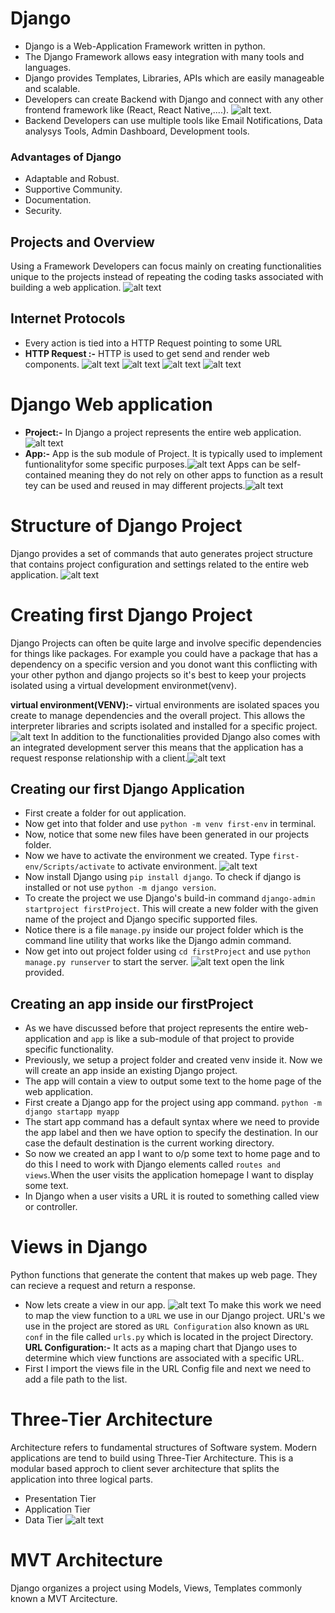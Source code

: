# Django

- Django is a Web-Application Framework written in python.
- The Django Framework allows easy integration with many tools and languages.
- Django provides Templates, Libraries, APIs which are easily manageable and scalable.
- Developers can create Backend with Django and connect with any other frontend framework like (React, React Native,....). ![alt text](image-1.png).
- Backend Developers can use multiple tools like Email Notifications, Data analysys Tools, Admin Dashboard, Development tools.

### Advantages of Django

- Adaptable and Robust.
- Supportive Community.
- Documentation.
- Security.

## Projects and Overview

Using a Framework Developers can focus mainly on creating functionalities unique to the projects instead of repeating the coding tasks associated with building a web application.
![alt text](image.png)

## Internet Protocols

- Every action is tied into a HTTP Request pointing to some URL
- **HTTP Request :-** HTTP is used to get send and render web components.
  ![alt text](image-2.png)
  ![alt text](image-4.png)
  ![alt text](image-6.png)
  ![alt text](image-3.png)

# Django Web application

- **Project:-** In Django a project represents the entire web application.![alt text](image-7.png)
- **App:-** App is the sub module of Project. It is typically used to implement funtionalityfor some specific purposes.![alt text](image-8.png) Apps can be self-contained meaning they do not rely on other apps to function as a result tey can be used and reused in may different projects.![alt text](image-9.png)

# Structure of Django Project

Django provides a set of commands that auto generates project structure that contains project configuration and settings related to the entire web application.
![alt text](image-10.png)

# Creating first Django Project

Django Projects can often be quite large and involve specific dependencies for things like packages. For example you could have a package that has a dependency on a specific version and you donot want this conflicting with your other python and django projects so it's best to keep your projects isolated using a virtual development environmet(venv).

**virtual environment(VENV):-** virtual environments are isolated spaces you create to manage dependencies and the overall project. This allows the interpreter libraries and scripts isolated and installed for a specific project.![alt text](image-11.png)
In addition to the functionalities provided Django also comes with an integrated development server this means that the application has a request response relationship with a client.![alt text](image-12.png)

## Creating our first Django Application

- First create a folder for out application.
- Now get into that folder and use `python -m venv first-env` in terminal.
- Now, notice that some new files have been generated in our projects folder.
- Now we have to activate the environment we created. Type `first-env/Scripts/activate` to activate environment.
  ![alt text](image-13.png)
- Now install Django using `pip install django`. To check if django is installed or not use `python -m django version`.
- To create the project we use Django's build-in command `django-admin startproject firstProject`. This will create a new folder with the given name of the project and Django specific supported files.
- Notice there is a file `manage.py` inside our project folder which is the command line utility that works like the Django admin command.
- Now get into out project folder using `cd firstProject` and use `python manage.py runserver` to start the server.
  ![alt text](image-14.png)
  open the link provided.

## Creating an app inside our firstProject

- As we have discussed before that project represents the entire web-application and `app` is like a sub-module of that project to provide specific functionality.
- Previously, we setup a project folder and created venv inside it. Now we will create an app inside an existing Django project.
- The app will contain a view to output some text to the home page of the web application.
- First create a Django app for the project using app command. `python -m django startapp myapp`
- The start app command has a default syntax where we need to provide the app label and then we have option to specify the destination. In our case the default destination is the current working directory.
- So now we created an app I want to o/p some text to home page and to do this I need to work with Django elements called `routes and views`.When the user visits the application homepage I want to display some text.
- In Django when a user visits a URL it is routed to something called view or controller.

# Views in Django

Python functions that generate the content that makes up web page. They can recieve a request and return a response.

- Now lets create a view in our app. ![alt text](image-15.png)
  To make this work we need to map the view function to a `URL` we use in our Django project. URL's we use in the project are stored as `URL Configuration` also known as `URL conf` in the file called `urls.py` which is located in the project Directory.
  **URL Configuration:-** It acts as a maping chart that Django uses to determine which view functions are associated with a specific URL.
- First I import the views file in the URL Config file and next we need to add a file path to the list.

# Three-Tier Architecture

Architecture refers to fundamental structures of Software system.
Modern applications are tend to build using Three-Tier Architecture.
This is a modular based approch to client sever architecture that splits the application into three logical parts.

- Presentation Tier
- Application Tier
- Data Tier
  ![alt text](image-16.png)

# MVT Architecture

Django organizes a project using Models, Views, Templates commonly known a MVT Arcitecture.
